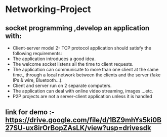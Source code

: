 # Networking-Project
## socket programming ,develop an application with:
* Client-server model 2- TCP protocol application should satisfy the following requirements: 
* The application introduces a good idea.
* The welcome socket listens all the time to client requests.
* The application can communicate to more than one client at the same time., through a local network between the clients and the server (fake IPs & wire, Bluetooth...). 
* Client and server run on 2 separate computers.
* The application can deal with online video streaming, images …etc. 
* P2P projects are not a server-client application unless it is handled


## link for demo :- https://drive.google.com/file/d/1BZ9mhYs5ki0B27SU-ux8irOrBopZAsLK/view?usp=drivesdk
